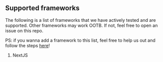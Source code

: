## Supported frameworks

The following is a list of frameworks that we have actively tested and are supported. Other frameworks may work OOTB. If not, feel free to open an issue on this repo.

PS: if you wanna add a framework to this list, feel free to help us out and follow the steps [here](Add_support_for_a_framework.md)!

1. NextJS

